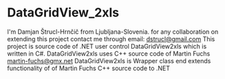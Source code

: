 # DataGridView_2xls
I'm Damjan Štrucl-Hrnčič from Ljubljana-Slovenia. for any collaboration on extending this project contact me through email:
dstrucl@gmail.com
This project is source code of .NET user control DataGridView2xls which is written in C#.
DataGridView2xls uses C++ source code of Martin Fuchs <martin-fuchs@gmx.net>
DataGridView2xls is Wrapper class end extends functionality of of Martin Fuchs C++ source code to .NET

